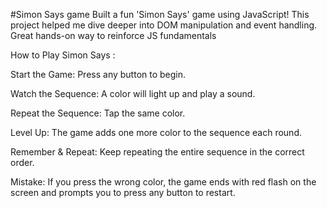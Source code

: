 #Simon Says game
Built a fun 'Simon Says' game using JavaScript! This project helped me dive deeper into DOM manipulation and event handling. Great hands-on way to reinforce JS fundamentals

How to Play Simon Says :

Start the Game: Press any button to begin.

Watch the Sequence: A color will light up and play a sound.

Repeat the Sequence: Tap the same color.

Level Up: The game adds one more color to the sequence each round.

Remember & Repeat: Keep repeating the entire sequence in the correct order.

Mistake: If you press the wrong color, the game ends with red flash on the screen and prompts you to press any button to restart.
